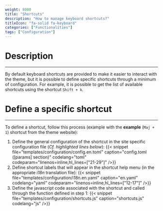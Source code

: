 ```yaml
---
weight: 8000
title: "Shortcuts"
description: "How to manage keyboard shortcuts?"
titleIcon: "fa-solid fa-keyboard"
categories: ["Functionalities"]
tags: ["Configuration"]
---
```


# Description
---

By default keyboard shortcuts are provided to make it easier to interact with the theme, but it is possible to define specific shortcuts through a minimum of configuration.
For example, it is possible to get the list of available shortcuts using the shortcut `Shift + k`.

# Define a specific shortcut
---

To define a shortcut, follow this process (example with the **example** (`Maj + 1`) shortcut from the theme website):

1. Define the general configuration of the shortcut in the site specific configuration file (*Cf. highlighted lines below*):
{{< snippet
    file="templates/configuration/config.en.toml"
    caption="config.toml ([params] section)"
    codelang="toml"
    codeparam="linenos=inline,hl_lines=[\"21-29\"]"
/>}}
2. Define shortcut labels that will appear in the shortcut help menu (in the appropriate *i18n* translation file):
{{< snippet
    file="templates/configuration/i18n.en.yaml"
    caption="en.yaml"
    codelang="yaml"
    codeparam="linenos=inline,hl_lines=[\"12-17\"]"
/>}}
3. Define the javascript code associated with the shortcut and called through the function defined in step 1:
{{< snippet
    file="templates/configuration/shortcuts.js"
    caption="shortcuts.js"
    codelang="js"
/>}}
